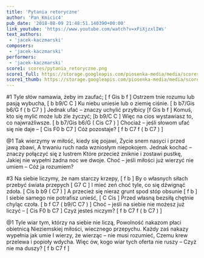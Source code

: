 ```yaml
---
title: 'Pytania retoryczne'
author: 'Pan_Kmicic4'
pub_date: '2018-08-09 21:48:51.140390+00:00'
link_youtube: 'https://www.youtube.com/watch?v=xFiXjzxlIWs'
text_authors:
 - 'jacek-kaczmarski'
composers:
 - 'jacek-kaczmarski'
performers:
 - 'jacek-kaczmarski'
score1: scores/pytania_retoryczne.png
score1_full: https://storage.googleapis.com/piosenka-media/media/scores/pytania_retoryczne.png
score1_thumb: https://storage.googleapis.com/piosenka-media/media/scores/pytania_retoryczne.png.180x0_q85_upscale.png
---
```


#1
Tyle słów namawia, żeby im zaufać; [ f Gis b f ]
Ostrzem tnie rozumu lub pasją wybucha, [ b b9/C C ]
Ku niebu uniesie lub o ziemię ciśnie. [ b  b7/Gis b6/G f ( b C7 ) ]
Jednak ufać – znaczy uchylić przyłbicy  [f Gis b f ]
Komuś, kto się mylić może lub źle życzyć; [b b9/C C ]
Więc na cios wystawiasz to, co najwrażliwsze. [ b b7/Gis b6/G ( Cis C7 ) ]
Chociaż – jeśli słowom ufać się nie daje – [ Cis F0 b C7 ]
Cóż pozostaje? [ f b C7 f ( b C7 ) ]

@1
Tak wierzymy w miłość, kiedy się pojawi,
Życie snem nasyci i przed jawą zbawi,
A trwaniu ruch nada wzniosłym niepokojem.
Jednak kochać – znaczy połączyć się z lustrem
Które przecież zniknie i zostawi pustkę,
Jakiej nie wypełni żadna noc we dwoje.
Choć – jeśli miłości już wierzyć nie umiem –
Cóż ja rozumiem?

#3
Na siebie liczymy, że nam starczy krzepy, [ f b ]
By o własnych siłach przebyć świata przepych [ G7 C ]
I mieć zeń choć tyle, co się dźwignąć zdoła. [ Cis b b9 ( C7 ) ]
A przecież się nieraz grunt spod stóp obsunie [ f b ]
I siebie samego nie potrafisz unieść, [ C Cis ]
Przed własną bezsiłą chętnie chyląc czoła. [ b f C7 ( b9/C C7 ) ]
Choć – jeśli na siebie nie możesz już liczyć –   [ Cis F0 b C7 ]
Czyż jesteś niczym?  [ f b C7 f ( b C7 ) ]


@1
Tyle wiar tym, którzy na siebie nie liczą,
Powolność nakazom płaci obietnicą
Nieziemskiej miłości, wiecznego przepychu.
Każdy zaś nakazy wypełnia jak umie
I wierzy, że wierząc – nie musi rozumieć,
Czemu krew przelewa i popioły wdycha.
Więc ów, kogo wiar tych oferta nie ruszy –
Czyż nie ma duszy?  [ f b C7 f ]